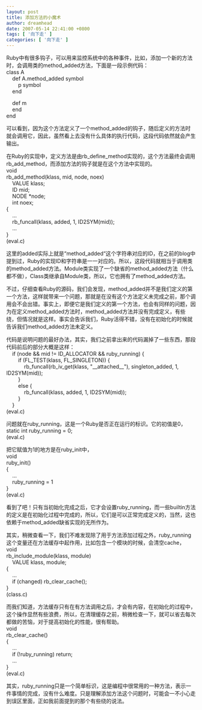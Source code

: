 ```yaml
---
layout: post
title: 添加方法的小魔术
author: dreamhead
date: 2007-05-14 22:41:00 +0800
tags: [ '向下走' ]
categories: [ '向下走' ]
---
```


Ruby中有很多钩子，可以用来监控系统中的各种事件，比如，添加一个新的方法时，会调用类的method\_added方法，下面是一段示例代码：  
class A  
&nbsp;&nbsp;&nbsp; def A.method\_added symbol  
&nbsp;&nbsp;&nbsp;&nbsp;&nbsp;&nbsp;&nbsp; p symbol  
&nbsp;&nbsp;&nbsp; end  
  
&nbsp;&nbsp;&nbsp; def m  
&nbsp;&nbsp;&nbsp; end  
end  
  
可以看到，因为这个方法定义了一个method\_added的钩子，随后定义的方法时就会调用它，因此，虽然看上去没有什么具体的执行代码，这段代码依然就会产生输出。  
  
在Ruby的实现中，定义方法是由rb\_define\_method实现的，这个方法最终会调用rb\_add\_method，而添加方法的钩子就是在这个方法中实现的。  
void  
rb\_add\_method(klass, mid, node, noex)  
&nbsp;&nbsp;&nbsp; VALUE klass;  
&nbsp;&nbsp;&nbsp; ID mid;  
&nbsp;&nbsp;&nbsp; NODE \*node;  
&nbsp;&nbsp;&nbsp; int noex;  
{  
&nbsp;&nbsp;&nbsp; ...  
&nbsp;&nbsp;&nbsp; rb\_funcall(klass, added, 1, ID2SYM(mid));  
&nbsp;&nbsp;&nbsp; ...  
}  
(eval.c)  
  
这里的added实际上就是“method\_added“这个字符串对应的ID，在之前的blog中提到过，Ruby的实现ID和字符串是一一对应的。所以，这段代码就相当于调用类的method\_added方法。Module类实现了一个缺省的method\_added方法（什么都不做），Class类继承自Module类，所以，它也拥有了method\_added方法。  
  
不过，仔细查看Ruby的源码，我们会发现，method\_added并不是我们定义的第一个方法，这样就带来一个问题，那就是在没有这个方法定义未完成之前，那个调用会不会出错。事实上，即便它是我们定义的第一个方法，也会有同样的问题，因为在定义method\_added方法时，method\_added方法并没有完成定义，有些绕，但情况就是这样。事实会告诉我们，Ruby活得不错，没有在初始化的时候就告诉我们method\_added方法未定义。  
  
代码是说明问题的最好办法，其实，我们之前拿出来的代码漏掉了一些东西，那段代码前后的部分大概是这样：  
&nbsp;&nbsp;&nbsp; if (node && mid != ID\_ALLOCATOR && ruby\_running) {  
&nbsp;&nbsp;&nbsp;&nbsp;&nbsp;&nbsp;&nbsp; if (FL\_TEST(klass, FL\_SINGLETON)) {  
&nbsp;&nbsp;&nbsp;&nbsp;&nbsp;&nbsp;&nbsp;&nbsp;&nbsp;&nbsp;&nbsp; rb\_funcall(rb\_iv\_get(klass, "\_\_attached\_\_"), singleton\_added, 1, ID2SYM(mid));  
&nbsp;&nbsp;&nbsp;&nbsp;&nbsp;&nbsp;&nbsp; }  
&nbsp;&nbsp;&nbsp;&nbsp;&nbsp;&nbsp;&nbsp; else {  
&nbsp;&nbsp;&nbsp;&nbsp;&nbsp;&nbsp;&nbsp;&nbsp;&nbsp;&nbsp;&nbsp; rb\_funcall(klass, added, 1, ID2SYM(mid));  
&nbsp;&nbsp;&nbsp;&nbsp;&nbsp;&nbsp;&nbsp; }  
&nbsp;&nbsp;&nbsp; }  
(eval.c)  
  
问题就在ruby\_running，这是一个Ruby是否正在运行的标识。它的初值是0，  
static int ruby\_running = 0;  
(eval.c)  
  
把它赋值为1的地方是在ruby\_init中，  
void  
ruby\_init()  
{  
&nbsp;&nbsp;&nbsp; ...  
&nbsp;&nbsp;&nbsp; ruby\_running = 1&nbsp;&nbsp; &nbsp;  
}  
(eval.c)  
  
看到了吧！只有当初始化完成之后，它才会设置ruby\_running，而一些builtin方法的定义是在初始化过程中完成的，所以，它们是可以正常完成定义的，当然，这也依赖于method\_added缺省实现的无所作为。  
  
其实，稍微查看一下，我们不难发现除了用于方法添加过程之外，ruby\_running这个变量还在方法缓存中起作用，比如包含一个模块的时候，会清空cache，  
void  
rb\_include\_module(klass, module)  
&nbsp;&nbsp;&nbsp; VALUE klass, module;  
{  
&nbsp;&nbsp;&nbsp; ...  
&nbsp;&nbsp;&nbsp; if (changed) rb\_clear\_cache();  
}  
(class.c)  
  
而我们知道，方法缓存只有在有方法调用之后，才会有内容，在初始化的过程中，这个操作显然有些浪费，所以，在清理缓存之前，稍微检查一下，就可以省去每次都做的苦恼，对于提高初始化的性能，很有帮助。  
void  
rb\_clear\_cache()  
{  
&nbsp;&nbsp;&nbsp; ...  
&nbsp;&nbsp;&nbsp; if (!ruby\_running) return;  
&nbsp;&nbsp;&nbsp; ...  
}  
(eval.c)  
  
其实，ruby\_running只是一个简单标识，这是编程中很常用的一种方法，表示一件事情的完成，没有什么难度。只是理解添加方法这个问题时，可能会一不小心走到误区里面，正如我前面提到的那个有些绕的说法。


